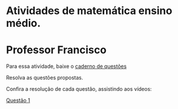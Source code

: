 # Atividades de matemática ensino médio.  
# Professor Francisco  

Para essa atividade, baixe o [caderno de questões](questões.pdf)  

Resolva as questões propostas.  

Confira a resolução de cada questão, assistindo aos vídeos:

<a href="https://www.tiktok.com/@fjsjunqueira/video/7291791845703568646" target="_blank">Questão 1</a>


